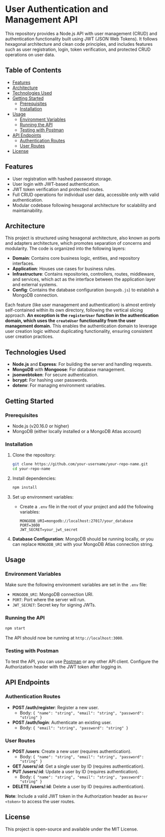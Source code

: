 
# User Authentication and Management API

This repository provides a Node.js API with user management (CRUD) and authentication functionality built using JWT (JSON Web Tokens). It follows hexagonal architecture and clean code principles, and includes features such as user registration, login, token verification, and protected CRUD operations on user data.

## Table of Contents

- [Features](#features)
- [Architecture](#architecture)
- [Technologies Used](#technologies-used)
- [Getting Started](#getting-started)
  - [Prerequisites](#prerequisites)
  - [Installation](#installation)
- [Usage](#usage)
  - [Environment Variables](#environment-variables)
  - [Running the API](#running-the-api)
  - [Testing with Postman](#testing-with-postman)
- [API Endpoints](#api-endpoints)
  - [Authentication Routes](#authentication-routes)
  - [User Routes](#user-routes)
- [License](#license)

## Features

- User registration with hashed password storage.
- User login with JWT-based authentication.
- JWT token verification and protected routes.
- Full CRUD operations for individual user data, accessible only with valid authentication.
- Modular codebase following hexagonal architecture for scalability and maintainability.

## Architecture

This project is structured using hexagonal architecture, also known as ports and adapters architecture, which promotes separation of concerns and modularity. The code is organized into the following layers:

- **Domain**: Contains core business logic, entities, and repository interfaces.
- **Application**: Houses use cases for business rules.
- **Infrastructure**: Contains repositories, controllers, routes, middleware, and services, which act as the interface between the application layer and external systems.
- **Config**: Contains the database configuration (`mongodb.js`) to establish a MongoDB connection.

Each feature (like user management and authentication) is almost entirely self-contained within its own directory, following the vertical slicing approach. **An exception is the `registerUser` function in the authentication domain, which uses the `createUser` functionality from the user management domain.** This enables the authentication domain to leverage user creation logic without duplicating functionality, ensuring consistent user creation practices.

## Technologies Used

- **Node.js** and **Express**: For building the server and handling requests.
- **MongoDB** with **Mongoose**: For database management.
- **jsonwebtoken**: For secure authentication.
- **bcrypt**: For hashing user passwords.
- **dotenv**: For managing environment variables.

## Getting Started

### Prerequisites

- Node.js (v20.16.0 or higher)
- MongoDB (either locally installed or a MongoDB Atlas account)

### Installation

1. Clone the repository:
   ```bash
   git clone https://github.com/your-username/your-repo-name.git
   cd your-repo-name
   ```

2. Install dependencies:
   ```bash
   npm install
   ```

3. Set up environment variables:
   - Create a `.env` file in the root of your project and add the following variables:

     ```plaintext
     MONGODB_URI=mongodb://localhost:27017/your_database
     PORT=3000
     JWT_SECRET=your_jwt_secret
     ```

4. **Database Configuration**: MongoDB should be running locally, or you can replace `MONGODB_URI` with your MongoDB Atlas connection string.

## Usage

### Environment Variables

Make sure the following environment variables are set in the `.env` file:

- `MONGODB_URI`: MongoDB connection URI.
- `PORT`: Port where the server will run.
- `JWT_SECRET`: Secret key for signing JWTs.

### Running the API

```bash
npm start
```

The API should now be running at `http://localhost:3000`.

### Testing with Postman

To test the API, you can use [Postman](https://www.postman.com/) or any other API client. Configure the Authorization header with the JWT token after logging in.

## API Endpoints

### Authentication Routes

- **POST /auth/register**: Register a new user.
  - Body: `{ "name": "string", "email": "string", "password": "string" }`
- **POST /auth/login**: Authenticate an existing user.
  - Body: `{ "email": "string", "password": "string" }`

### User Routes

- **POST /users**: Create a new user (requires authentication).
  - Body: `{ "name": "string", "email": "string", "password": "string" }`
- **GET /users/:id**: Get a single user by ID (requires authentication).
- **PUT /users/:id**: Update a user by ID (requires authentication).
  - Body: `{ "name": "string", "email": "string", "password": "string" }`
- **DELETE /users/:id**: Delete a user by ID (requires authentication).

**Note**: Include a valid JWT token in the Authorization header as `Bearer <token>` to access the user routes.

## License

This project is open-source and available under the MIT License.
